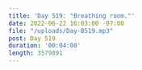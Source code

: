 ```yaml
---
title: 'Day 519: "Breathing room."'
date: 2022-06-22 16:03:00 -07:00
file: "/uploads/Day-B519.mp3"
post: Day 519
duration: '00:04:00'
length: 3579891
---
```


